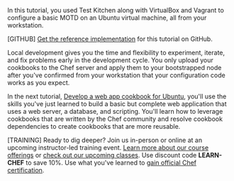 In this tutorial, you used Test Kitchen along with VirtualBox and Vagrant to configure a basic MOTD on an Ubuntu virtual machine, all from your workstation.

[GITHUB] [Get the reference implementation](https://github.com/learn-chef/motd_ubuntu/) for this tutorial on GitHub.

Local development gives you the time and flexibility to experiment, iterate, and fix problems early in the development cycle. You only upload your cookbooks to the Chef server and apply them to your bootstrapped node after you've confirmed from your workstation that your configuration code works as you expect.

In the next tutorial, [Develop a web app cookbook for Ubuntu](/manage-a-web-app/ubuntu/), you'll use the skills you've just learned to build a basic but complete web application that uses a web server, a database, and scripting. You'll learn how to leverage cookbooks that are written by the Chef community and resolve cookbook dependencies to create cookbooks that are more reusable.

[TRAINING] Ready to dig deeper? Join us in-person or online at an upcoming instructor-led training event. [Learn more about our course offerings](https://www.chef.io/training/) or [check out our upcoming classes](https://www.chef.io/blog/events/category/training-events/). Use discount code **LEARN-CHEF** to save 10%. Use what you've learned to [gain official Chef certification](https://training.chef.io/certification).
